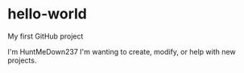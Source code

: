 # hello-world
My first GitHub project

I'm HuntMeDown237
I'm wanting to create, modify, or help with new projects.
